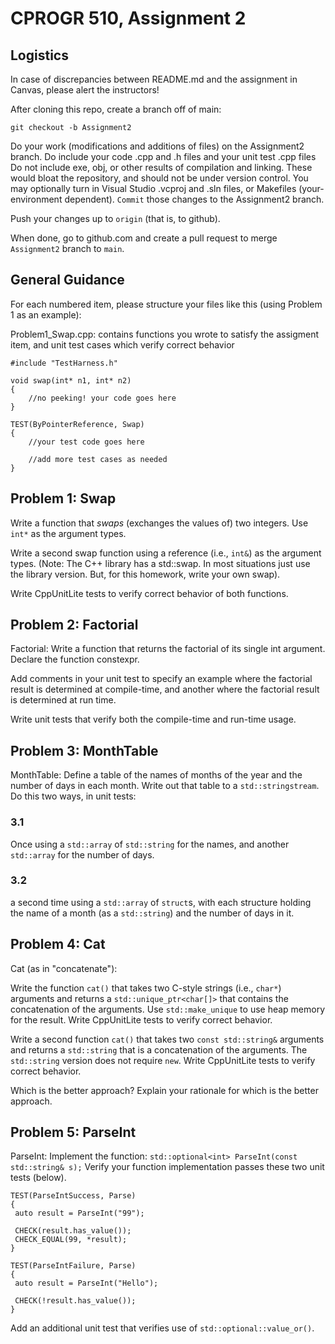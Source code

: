# CPROGR 510, Assignment 2
## Logistics
In case of discrepancies between README.md and the assignment in Canvas, please alert the instructors!

After cloning this repo, create a branch off of main:

`git checkout -b Assignment2`

Do your work (modifications and additions of files) on the Assignment2 branch. 
Do include your code .cpp and .h files and your unit test .cpp files
Do not include exe, obj, or other results of compilation and linking. These would bloat the repository, and should not be under version control.
You may optionally turn in Visual Studio .vcproj and .sln files, or Makefiles (your-environment dependent).
`Commit` those changes to the Assignment2 branch. 

Push your changes up to `origin` (that is, to github).

When done, go to github.com and create a pull request to merge `Assignment2` branch to `main`.

## General Guidance
For each numbered item, please structure your files like this (using Problem 1 as an example):

Problem1_Swap.cpp: contains functions you wrote to satisfy the assigment item, and unit test cases which verify correct behavior 
```
#include "TestHarness.h"

void swap(int* n1, int* n2)
{
    //no peeking! your code goes here
}

TEST(ByPointerReference, Swap)
{
    //your test code goes here

    //add more test cases as needed
}
```

## Problem 1: Swap
Write a function that _swaps_ (exchanges the values of) two integers. Use `int*` as the argument types. 

Write a second swap function using a reference (i.e., `int&`) as the argument types. (Note: The C++ library has a std::swap. In most situations just use the library version. But, for this homework, write your own swap).  

Write CppUnitLite tests to verify correct behavior of both functions.

## Problem 2: Factorial
Factorial: Write a function that returns the factorial of its single int argument. Declare the function constexpr. 

Add comments in your unit test to specify an example where the factorial result is determined at compile-time, and another where the factorial result is determined at run time. 

Write unit tests that verify both the compile-time and run-time usage.

## Problem 3: MonthTable
MonthTable: Define a table of the names of months of the year and the number of days in each month. Write out that table to a `std::stringstream`. Do this two ways, in unit tests:
### 3.1
Once using a `std::array` of `std::string` for the names, and another `std::array` for the number of days.
### 3.2
a second time using a `std::array` of `struct`s, with each structure holding the name of a month (as a `std::string`) and the number of days in it.

## Problem 4: Cat
Cat (as in "concatenate"):

Write the function `cat()` that takes two C-style strings (i.e., `char*`) arguments and returns a `std::unique_ptr<char[]>` that contains the concatenation of the arguments. Use `std::make_unique` to use heap memory for the result. Write CppUnitLite tests to verify correct behavior.

Write a second function `cat()` that takes two `const std::string&` arguments and returns a `std::string` that is a concatenation of the arguments. The `std::string` version does not require `new`. Write CppUnitLite tests to verify correct behavior.

Which is the better approach? Explain your rationale for which is the better approach.

## Problem 5: ParseInt
ParseInt: Implement the function: `std::optional<int> ParseInt(const std::string& s);` Verify your function implementation passes these two unit tests (below). 
```
TEST(ParseIntSuccess, Parse)
{
 auto result = ParseInt("99");

 CHECK(result.has_value());
 CHECK_EQUAL(99, *result);
}

TEST(ParseIntFailure, Parse)
{
 auto result = ParseInt("Hello");

 CHECK(!result.has_value());
}
```
Add an additional unit test that verifies use of `std::optional::value_or()`.
